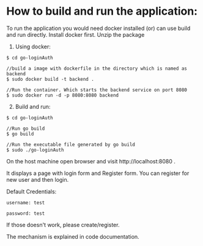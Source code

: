 # How to build and run the application:

To run the application you would need docker installed (or) can use build and run directly. Install docker first.
Unzip the package

1. Using docker:
```
$ cd go-loginAuth

//build a image with dockerfile in the directory which is named as backend
$ sudo docker build -t backend .

//Run the container. Which starts the backend service on port 8080
$ sudo docker run -d -p 8080:8080 backend

```

2. Build and run:
```
$ cd go-loginAuth

//Run go build
$ go build

//Run the executable file generated by go build 
$ sudo ./go-loginAuth

```

On the host machine open browser and visit http://localhost:8080 .

It displays a page with login form and Register form. You can register for new user and then login.

Default Credentials:
```
username: test

password: test

```
If those doesn't work, please create/register.

The mechanism is explained in code documentation.


